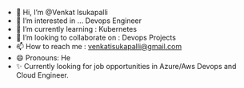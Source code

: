 - 👋 Hi, I’m @Venkat Isukapalli
- 👀 I’m interested in ... Devops Engineer
- 🌱 I’m currently learning : Kubernetes
- 💞️ I’m looking to collaborate on : Devops Projects
- 📫 How to reach me : venkatisukapalli@gmail.com
- 😄 Pronouns: He
- ✨ Currently looking for job opportunities in Azure/Aws Devops and Cloud Engineer.

<!---
venkatisukapalli/venkatisukapalli is a ✨ special ✨ repository because its `README.md` (this file) appears on your GitHub profile.
You can click the Preview link to take a look at your changes.
--->
